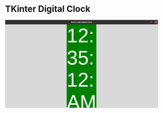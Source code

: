 # TKinter Digital Clock

![made using tkinter module](https://github.com/shaikat17/python/blob/main/Tkinter%20Digital%20Clock/Screenshot%20from%202022-04-30%2000-35-13.png)
